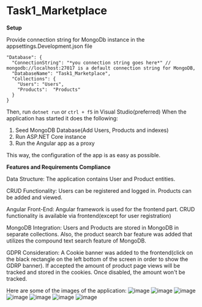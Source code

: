 # Task1_Marketplace

**Setup**

Provide connection string for MongoDb instance in the appsettings.Development.json file
```
"Database": {
  "ConnectionString": "*you connection string goes here*" // mongodb://localhost:27017 is a default connection string for MongoDB,
  "DatabaseName": "Task1_Marketplace",
  "Collections": {
    "Users": "Users",
    "Products":  "Products"
  }
}
```

Then, run ```dotnet run``` or ```ctrl + f5``` in Visual Studio(preferred)
When the application has started it does the following:
1. Seed MongoDB Database(Add Users, Products and indexes)
2. Run ASP.NET Core instance
3. Run the Angular app as a proxy

This way, the configuration of the app is as easy as possible.

**Features and Requirements Compliance**

Data Structure: The application contains User and Product entities.

CRUD Functionality: Users can be registered and logged in. Products can be added and viewed.

Angular Front-End: Angular framework is used for the frontend part. CRUD functionality is available via frontend(except for user registration)

MongoDB Integration: Users and Products are stored in MongoDB in separate collections. Also, the product search bar feature was added that utilizes the compound text search feature of MongoDB.

GDPR Consideration: A Cookie banner was added to the frontend(click on the black rectangle on the left bottom of the screen in order to show the GDRP banner). If accepted the amount of product page views will be tracked and stored in the cookies. Once disabled, the amount won't be tracked.

Here are some of the images of the application:
![image](https://github.com/youngDevelopman/Task1_Marketplace/assets/31933374/39b003f2-a5f2-4778-b0cf-cb7f42279f82)
![image](https://github.com/youngDevelopman/Task1_Marketplace/assets/31933374/e951fa4a-11eb-42db-9911-204280d77f2f)
![image](https://github.com/youngDevelopman/Task1_Marketplace/assets/31933374/d9686d51-8896-49bc-ae87-4584a85339e4)
![image](https://github.com/youngDevelopman/Task1_Marketplace/assets/31933374/f5f8aa67-646b-4551-8f66-c14f07e7ecf9)
![image](https://github.com/youngDevelopman/Task1_Marketplace/assets/31933374/934e2264-e2f1-4be6-9437-b9329a769c2e)
![image](https://github.com/youngDevelopman/Task1_Marketplace/assets/31933374/c00c451d-16d1-44f3-9c81-c8483cb69519)
![image](https://github.com/youngDevelopman/Task1_Marketplace/assets/31933374/83c28145-da21-48f7-9a4e-6cc2c2cbbced)


